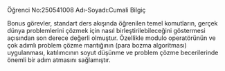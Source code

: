 Öğrenci No:250541008
Adı-Soyadı:Cumali Bilgiç

Bonus görevler, standart ders akışında öğrenilen temel komutların, gerçek dünya problemlerini
çözmek için nasıl birleştirilebileceğini göstermesi açısından son derece değerli olmuştur. Özellikle
modulo operatörünün ve çok adımlı problem çözme mantığının (para bozma algoritması)
uygulanması, katılımcının soyut düşünme ve problem çözme becerilerinde önemli bir adım
atmasını sağlamıştır.
